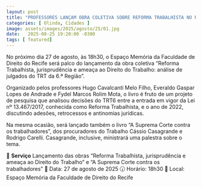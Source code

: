 ```yaml
---
layout: post
title: "PROFESSORES LANÇAM OBRA COLETIVA SOBRE REFORMA TRABALHISTA NO RECIFE"
categories: [ Olinda, Cidades ]
image: assets/images/2025/agosto/25/01.jpg
date:   2025-08-25 19:20:00 -0300
tags: [ featured]
---
```

No próximo dia 27 de agosto, às 18h30, o Espaço Memória da Faculdade de Direito do Recife será palco do lançamento da obra coletiva “Reforma Trabalhista, jurisprudência e ameaça ao Direito do Trabalho: análise de julgados do TRT da 6.ª Região”. 

Organizado pelos professores Hugo Cavalcanti Melo Filho, Everaldo Gaspar Lopes de Andrade e Fydel Marcos Rolim Mota, o livro é fruto de um projeto de pesquisa que analisou decisões do TRT6 entre a entrada em vigor da Lei nº 13.467/2017, conhecida como Reforma Trabalhista, e o ano de 2022, discutindo adesões, retrocessos e antinomias jurídicas.

Na mesma ocasião, será lançado também o livro “A Suprema Corte contra os trabalhadores”, dos procuradores do Trabalho Cássio Casagrande e Rodrigo Carelli. Casagrande, inclusive, ministrará uma palestra sobre o tema.

📌 **Serviço**
Lançamento das obras “Reforma Trabalhista, jurisprudência e ameaça ao Direito do Trabalho” e “A Suprema Corte contra os trabalhadores”
📅 Data: 27 de agosto de 2025
🕡 Horário: 18h30
📍 Local: Espaço Memória da Faculdade de Direito do Recife